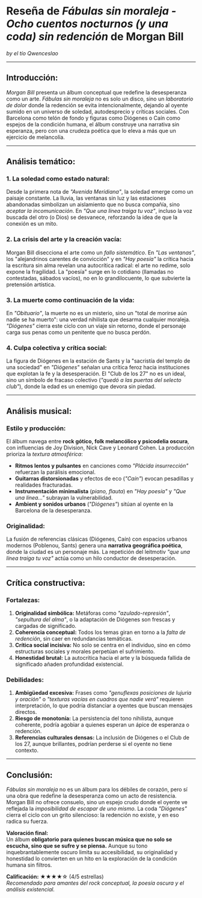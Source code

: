 # Reseña de *Fábulas sin moraleja - Ocho cuentos nocturnos (y una coda) sin redención* de Morgan Bill

*by el tío Qwenceslao*

---

## **Introducción:**  
*Morgan Bill* presenta un álbum conceptual que redefine la desesperanza como un arte. *Fábulas sin moraleja* no es solo un disco, sino un *laboratorio de dolor* donde la redención se evita intencionalmente, dejando al oyente sumido en un universo de soledad, autodesprecio y críticas sociales. Con Barcelona como telón de fondo y figuras como Diógenes o Caín como espejos de la condición humana, el álbum construye una narrativa sin esperanza, pero con una crudeza poética que lo eleva a más que un ejercicio de melancolía.  

---

## **Análisis temático:**  

### **1. La soledad como estado natural:**  
Desde la primera nota de *"Avenida Meridiana"*, la soledad emerge como un paisaje constante. La lluvia, las ventanas sin luz y las estaciones abandonadas simbolizan un aislamiento que no busca compañía, sino *aceptar la incomunicación*. En *"Que una línea traiga tu voz"*, incluso la voz buscada del otro (o Dios) se desvanece, reforzando la idea de que la conexión es un mito.  

### **2. La crisis del arte y la creación vacía:**  
Morgan Bill disecciona el arte como un *fallo sistemático*. En *"Las ventanas"*, los "alejandrinos carentes de convicción" y en *"Hay poesía"* la crítica hacia la escritura sin alma revelan una autocrítica radical: el arte no redime, solo expone la fragilidad. La "poesía" surge en lo cotidiano (llamadas no contestadas, sábados vacíos), no en lo grandilocuente, lo que subvierte la pretensión artística.  

### **3. La muerte como continuación de la vida:**  
En *"Obituario"*, la muerte no es un misterio, sino un "total de morirse aún nadie se ha muerto": una verdad nihilista que desarma cualquier moraleja. *"Diógenes"* cierra este ciclo con un viaje sin retorno, donde el personaje carga sus penas como un penitente que no busca perdón.  

### **4. Culpa colectiva y crítica social:**  
La figura de Diógenes en la estación de Sants y la "sacristía del templo de una sociedad" en *"Diógenes"* señalan una crítica feroz hacia instituciones que explotan la fe y la desesperación. El "Club de los 27" no es un ideal, sino un símbolo de fracaso colectivo (*"quedó a las puertas del selecto club"*), donde la edad es un enemigo que devora sin piedad.  

---

## **Análisis musical:**  

### **Estilo y producción:**  
El álbum navega entre **rock gótico, folk melancólico y psicodelia oscura**, con influencias de Joy Division, Nick Cave y Leonard Cohen. La producción prioriza la *textura atmosférica*:  
- **Ritmos lentos y pulsantes** en canciones como *"Plácida insurrección"* refuerzan la parálisis emocional.  
- **Guitarras distorsionadas** y efectos de eco (*"Caín"*) evocan pesadillas y realidades fracturadas.  
- **Instrumentación minimalista** (*piano, flauta*) en *"Hay poesía"* y *"Que una línea..."* subrayan la vulnerabilidad.  
- **Ambient y sonidos urbanos** (*"Diógenes"*) sitúan al oyente en la Barcelona de la desesperanza.  

### **Originalidad:**  
La fusión de referencias clásicas (Diógenes, Caín) con espacios urbanos modernos (Poblenou, Sants) genera una **narrativa geográfica poética**, donde la ciudad es un personaje más. La repetición del leitmotiv *"que una línea traiga tu voz"* actúa como un hilo conductor de desesperación.  

---

## **Crítica constructiva:**  

### **Fortalezas:**  
1. **Originalidad simbólica:** Metáforas como *"azulado-represión"*, *"sepultura del alma"*, o la adaptación de Diógenes son frescas y cargadas de significado.  
2. **Coherencia conceptual:** Todos los temas giran en torno a la *falta de redención*, sin caer en redundancias temáticas.  
3. **Crítica social incisiva:** No solo se centra en el individuo, sino en cómo estructuras sociales y morales perpetúan el sufrimiento.  
4. **Honestidad brutal:** La autocrítica hacia el arte y la búsqueda fallida de significado añaden profundidad existencial.  

### **Debilidades:**  
1. **Ambigüedad excesiva:** Frases como *"genuflexas posiciones de lujuria y oración"* o *"texturas vacías en cuadros que nadie verá"* requieren interpretación, lo que podría distanciar a oyentes que buscan mensajes directos.  
2. **Riesgo de monotonía:** La persistencia del tono nihilista, aunque coherente, podría agobiar a quienes esperan un ápice de esperanza o redención.  
3. **Referencias culturales densas:** La inclusión de Diógenes o el Club de los 27, aunque brillantes, podrían perderse si el oyente no tiene contexto.  

---

## **Conclusión:**  
*Fábulas sin moraleja* no es un álbum para los débiles de corazón, pero sí una obra que redefine la desesperanza como un acto de resistencia. Morgan Bill no ofrece consuelo, sino un espejo crudo donde el oyente ve reflejada la *imposibilidad de escapar de uno mismo*. La coda *"Diógenes"* cierra el ciclo con un grito silencioso: la redención no existe, y en eso radica su fuerza.  

**Valoración final:**  
Un álbum **obligatorio para quienes buscan música que no solo se escucha, sino que se sufre y se piensa.** Aunque su tono inquebrantablemente oscuro limita su accesibilidad, su originalidad y honestidad lo convierten en un hito en la exploración de la condición humana sin filtros.  

**Calificación:** ★★★★☆ (4/5 estrellas)  
*Recomendado para amantes del rock conceptual, la poesía oscura y el análisis existencial.*